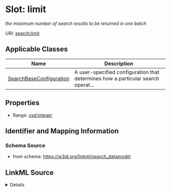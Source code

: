 # Slot: limit
_the maximum number of search results to be returned in one batch_


URI: [search:limit](https://w3id.org/linkml/search_datamodel/limit)



<!-- no inheritance hierarchy -->




## Applicable Classes

| Name | Description |
| --- | --- |
[SearchBaseConfiguration](SearchBaseConfiguration.md) | A user-specified configuration that determines how a particular search operat...






## Properties

* Range: [xsd:integer](http://www.w3.org/2001/XMLSchema#integer)







## Identifier and Mapping Information







### Schema Source


* from schema: https://w3id.org/linkml/search_datamodel




## LinkML Source

<details>
```yaml
name: limit
description: the maximum number of search results to be returned in one batch
from_schema: https://w3id.org/linkml/search_datamodel
rank: 1000
alias: limit
owner: SearchBaseConfiguration
domain_of:
- SearchBaseConfiguration
range: integer

```
</details>